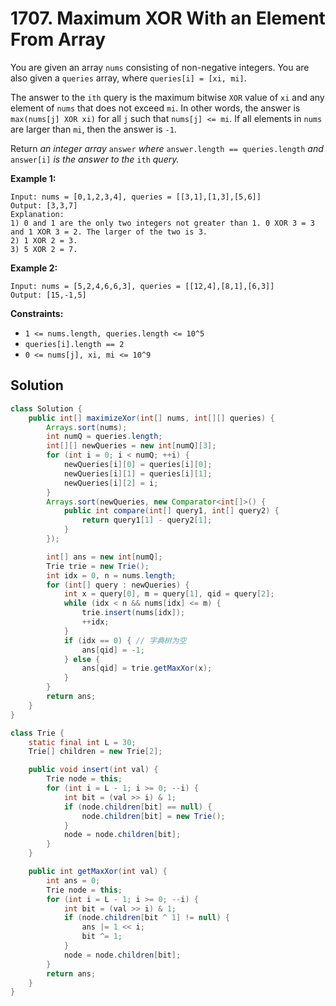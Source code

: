 # 1707. Maximum XOR With an Element From Array

You are given an array `nums` consisting of non-negative integers. You are also given a `queries` array, where `queries[i] = [xi, mi]`.

The answer to the `ith` query is the maximum bitwise `XOR` value of `xi` and any element of `nums` that does not exceed `mi`. In other words, the answer is `max(nums[j] XOR xi)` for all `j` such that `nums[j] <= mi`. If all elements in `nums` are larger than `mi`, then the answer is `-1`.

Return *an integer array* `answer` *where* `answer.length == queries.length` *and* `answer[i]` *is the answer to the* `ith` *query.*

 

**Example 1:**

```
Input: nums = [0,1,2,3,4], queries = [[3,1],[1,3],[5,6]]
Output: [3,3,7]
Explanation:
1) 0 and 1 are the only two integers not greater than 1. 0 XOR 3 = 3 and 1 XOR 3 = 2. The larger of the two is 3.
2) 1 XOR 2 = 3.
3) 5 XOR 2 = 7.
```

**Example 2:**

```
Input: nums = [5,2,4,6,6,3], queries = [[12,4],[8,1],[6,3]]
Output: [15,-1,5]
```

 

**Constraints:**

- `1 <= nums.length, queries.length <= 10^5`
- `queries[i].length == 2`
- `0 <= nums[j], xi, mi <= 10^9`

## Solution

```java
class Solution {
    public int[] maximizeXor(int[] nums, int[][] queries) {
        Arrays.sort(nums);
        int numQ = queries.length;
        int[][] newQueries = new int[numQ][3];
        for (int i = 0; i < numQ; ++i) {
            newQueries[i][0] = queries[i][0];
            newQueries[i][1] = queries[i][1];
            newQueries[i][2] = i;
        }
        Arrays.sort(newQueries, new Comparator<int[]>() {
            public int compare(int[] query1, int[] query2) {
                return query1[1] - query2[1];
            }
        });

        int[] ans = new int[numQ];
        Trie trie = new Trie();
        int idx = 0, n = nums.length;
        for (int[] query : newQueries) {
            int x = query[0], m = query[1], qid = query[2];
            while (idx < n && nums[idx] <= m) {
                trie.insert(nums[idx]);
                ++idx;
            }
            if (idx == 0) { // 字典树为空
                ans[qid] = -1;
            } else {
                ans[qid] = trie.getMaxXor(x);
            }
        }
        return ans;
    }
}

class Trie {
    static final int L = 30;
    Trie[] children = new Trie[2];

    public void insert(int val) {
        Trie node = this;
        for (int i = L - 1; i >= 0; --i) {
            int bit = (val >> i) & 1;
            if (node.children[bit] == null) {
                node.children[bit] = new Trie();
            }
            node = node.children[bit];
        }
    }

    public int getMaxXor(int val) {
        int ans = 0;
        Trie node = this;
        for (int i = L - 1; i >= 0; --i) {
            int bit = (val >> i) & 1;
            if (node.children[bit ^ 1] != null) {
                ans |= 1 << i;
                bit ^= 1;
            }
            node = node.children[bit];
        }
        return ans;
    }
}
```

